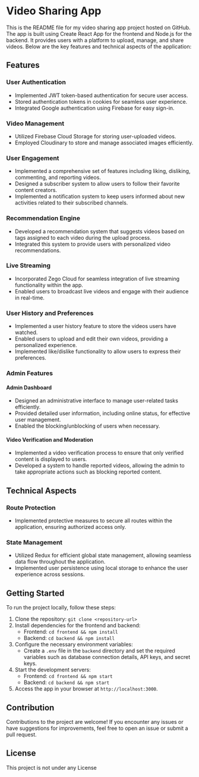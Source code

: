 # Video Sharing App

This is the README file for my video sharing app project hosted on GitHub. The app is built using Create React App for the frontend and Node.js for the backend. It provides users with a platform to upload, manage, and share videos. Below are the key features and technical aspects of the application:

## Features

### User Authentication

- Implemented JWT token-based authentication for secure user access.
- Stored authentication tokens in cookies for seamless user experience.
- Integrated Google authentication using Firebase for easy sign-in.

### Video Management

- Utilized Firebase Cloud Storage for storing user-uploaded videos.
- Employed Cloudinary to store and manage associated images efficiently.

### User Engagement

- Implemented a comprehensive set of features including liking, disliking, commenting, and reporting videos.
- Designed a subscriber system to allow users to follow their favorite content creators.
- Implemented a notification system to keep users informed about new activities related to their subscribed channels.

### Recommendation Engine

- Developed a recommendation system that suggests videos based on tags assigned to each video during the upload process.
- Integrated this system to provide users with personalized video recommendations.

### Live Streaming

- Incorporated Zego Cloud for seamless integration of live streaming functionality within the app.
- Enabled users to broadcast live videos and engage with their audience in real-time.

### User History and Preferences

- Implemented a user history feature to store the videos users have watched.
- Enabled users to upload and edit their own videos, providing a personalized experience.
- Implemented like/dislike functionality to allow users to express their preferences.

### Admin Features

#### Admin Dashboard

- Designed an administrative interface to manage user-related tasks efficiently.
- Provided detailed user information, including online status, for effective user management.
- Enabled the blocking/unblocking of users when necessary.

#### Video Verification and Moderation

- Implemented a video verification process to ensure that only verified content is displayed to users.
- Developed a system to handle reported videos, allowing the admin to take appropriate actions such as blocking reported content.

## Technical Aspects

### Route Protection

- Implemented protective measures to secure all routes within the application, ensuring authorized access only.

### State Management

- Utilized Redux for efficient global state management, allowing seamless data flow throughout the application.
- Implemented user persistence using local storage to enhance the user experience across sessions.

## Getting Started

To run the project locally, follow these steps:

1. Clone the repository: `git clone <repository-url>`
2. Install dependencies for the frontend and backend:
   - Frontend: `cd frontend && npm install`
   - Backend: `cd backend && npm install`
3. Configure the necessary environment variables:
   - Create a `.env` file in the `backend` directory and set the required variables such as database connection details, API keys, and secret keys.
4. Start the development servers:
   - Frontend: `cd frontend && npm start`
   - Backend: `cd backend && npm start`
5. Access the app in your browser at `http://localhost:3000`.

## Contribution

Contributions to the project are welcome! If you encounter any issues or have suggestions for improvements, feel free to open an issue or submit a pull request.

## License

This project is not under any License

